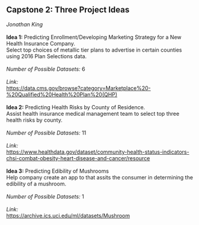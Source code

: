 ## Capstone 2: Three Project Ideas ##
*Jonathan King*
<br><br>
**Idea 1:** Predicting Enrollment/Developing Marketing Strategy for a New Health Insurance Company.<br>
Select top choices of metallic tier plans to advertise in certain counties using 2016 Plan Selections data.
<br><br>
*Number of Possible Datasets:* 6
<br><br>
*Link:* <br>
https://data.cms.gov/browse?category=Marketplace%20-%20Qualified%20Health%20Plan%20(QHP)
<br><br>
**Idea 2:** 
Predicting Health Risks by County of Residence.<br>
Assist health insurance medical management team to select top three health risks by county.
<br><br>
*Number of Possible Datasets:* 11
<br><br>
*Link:*<br>
https://www.healthdata.gov/dataset/community-health-status-indicators-chsi-combat-obesity-heart-disease-and-cancer/resource
<br><br>
**Idea 3:**
Predicting Edibility of Mushrooms<br>
Help company create an app to that assits the consumer in determining the edibility of a mushroom.
<br><br>
*Number of Possible Datasets:* 1
<br><br>
*Link:*<br>
https://archive.ics.uci.edu/ml/datasets/Mushroom
